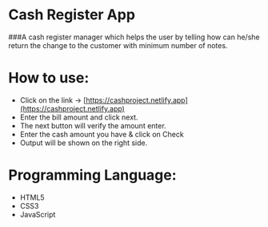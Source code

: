 # Cash Register App
###A cash register manager which helps the user by telling how can he/she return the change to the customer with minimum number of notes. 
<br/>

# How to use:
- Click on the link → [https://cashproject.netlify.app](https://cashproject.netlify.app)
- Enter the bill amount and click next. 
- The next button will verify the amount enter.
- Enter the cash amount you have & click on Check
- Output will be shown on the right side.


# Programming Language:
- HTML5
- CSS3
- JavaScript








